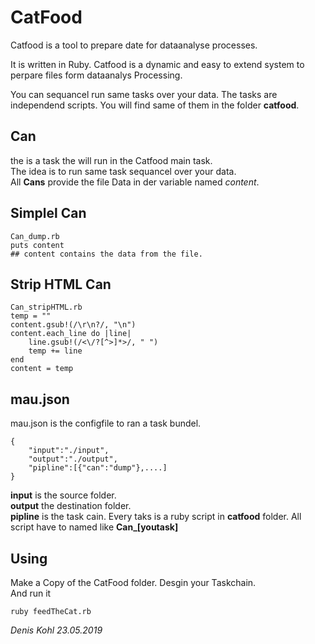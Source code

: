 
# CatFood

Catfood is a tool to prepare date for dataanalyse processes. 

It is written in Ruby. 
Catfood is a dynamic and easy to extend system to perpare files form dataanalys Processing.

You can sequancel run same tasks over your data. The tasks are independend scripts. You will find same of them in the folder **catfood**.    

## Can  

the is a task the will run in the Catfood main task.   
The idea is to run same task sequancel over your data.   
All **Cans** provide the file Data in der variable named *content*. 

## Simplel Can  
	Can_dump.rb
	puts content 
	## content contains the data from the file.
	
## Strip HTML Can
	Can_stripHTML.rb
	temp = ""
	content.gsub!(/\r\n?/, "\n")
	content.each_line do |line|
	    line.gsub!(/<\/?[^>]*>/, " ")
	    temp += line
	end
	content = temp
	

## mau.json  

mau.json is the configfile to ran a task bundel.   

	{
    	"input":"./input",
    	"output":"./output",
    	"pipline":[{"can":"dump"},....]
	}

**input** is the source folder.   
**output** the destination folder.   
**pipline** is the task cain. Every taks is a ruby script in **catfood** folder. All script have to named like **Can_[youtask]**      
	
 
## Using  
Make a Copy of the CatFood folder. Desgin your Taskchain.   
And run it 

	ruby feedTheCat.rb  

*Denis Kohl 23.05.2019*
